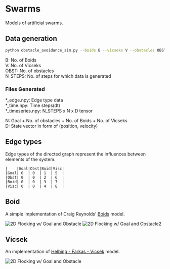 # Swarms
Models of artificial swarms.

## Data generation

```bash
python obstacle_avoidance_sim.py --boids B --vicseks V --obstacles OBST --steps N_STEPS --save-dir /path/to/save/location/
```
B: No. of Boids  
V: No. of Vicseks  
OBST: No. of obstacles  
N_STEPS: No. of steps for which data is generated  

### Files Generated
*_edge.npy: Edge type data   
*_time.npy: Time steps(dt)  
*_timeseries.npy: N_STEPS x N x D tensor  

N: Goal + No. of obstacles + No. of Boids + No. of Vicseks  
D: State vector in form of (position, velocity)

## Edge types
Edge types of the directed graph represent the influences between
elements of the system.
```
|    |Goal|Obst|Boid|Visc|  
|Goal| 0  | 0  | 1  | 5  |  
|Obst| 0  | 0  | 2  | 6  |  
|Boid| 0  | 0  | 3  | 7  |  
|Visc| 0  | 0  | 4  | 8  |  
```

## Boid

A simple implementation of Craig Reynolds' [Boids](https://www.red3d.com/cwr/boids/) model.  

![2D Flocking w/ Goal and Obstacle](demo/boid_goal_obstacle.gif)
![2D Flocking w/ Goal and Obstacle2](demo/boid_goal_obstacle2.gif)

## Vicsek

An implementation of [Helbing - Farkas - Vicsek](https://www.nature.com/articles/35035023) model. 

![2D Flocking w/ Goal and Obstacle](demo/vicsek_goal_obstacle.gif)